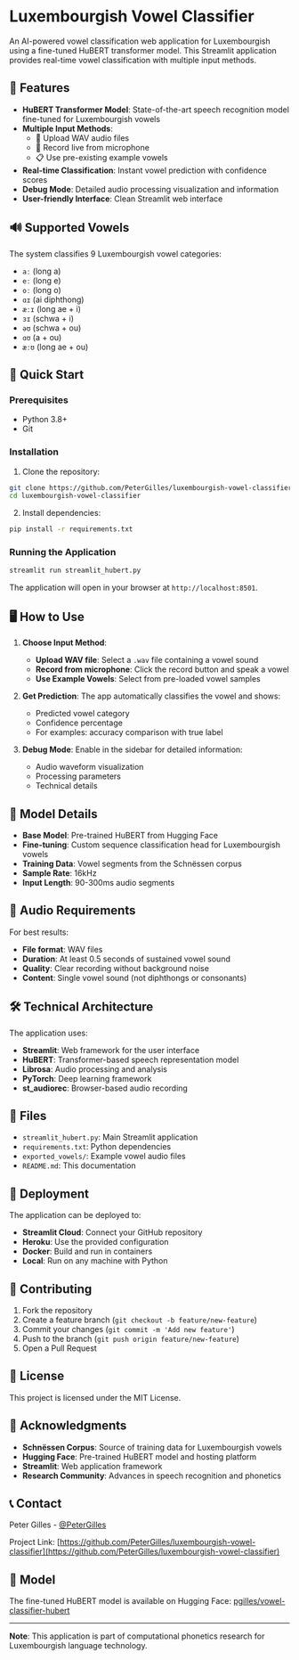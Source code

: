 # Luxembourgish Vowel Classifier

An AI-powered vowel classification web application for Luxembourgish using a fine-tuned HuBERT transformer model. This Streamlit application provides real-time vowel classification with multiple input methods.

## 🎯 Features

- **HuBERT Transformer Model**: State-of-the-art speech recognition model fine-tuned for Luxembourgish vowels
- **Multiple Input Methods**:
  - 📁 Upload WAV audio files
  - 🎤 Record live from microphone
  - 📋 Use pre-existing example vowels
- **Real-time Classification**: Instant vowel prediction with confidence scores
- **Debug Mode**: Detailed audio processing visualization and information
- **User-friendly Interface**: Clean Streamlit web interface

## 🔊 Supported Vowels

The system classifies 9 Luxembourgish vowel categories:
- `aː` (long a)
- `eː` (long e) 
- `oː` (long o)
- `ɑɪ` (ai diphthong)
- `æːɪ` (long ae + i)
- `ɜɪ` (schwa + i)
- `əʊ` (schwa + ou)
- `ɑʊ` (a + ou)
- `æːʊ` (long ae + ou)

## 🚀 Quick Start

### Prerequisites

- Python 3.8+
- Git

### Installation

1. Clone the repository:
```bash
git clone https://github.com/PeterGilles/luxembourgish-vowel-classifier.git
cd luxembourgish-vowel-classifier
```

2. Install dependencies:
```bash
pip install -r requirements.txt
```

### Running the Application

```bash
streamlit run streamlit_hubert.py
```

The application will open in your browser at `http://localhost:8501`.

## 🖥️ How to Use

1. **Choose Input Method**:
   - **Upload WAV file**: Select a `.wav` file containing a vowel sound
   - **Record from microphone**: Click the record button and speak a vowel
   - **Use Example Vowels**: Select from pre-loaded vowel samples

2. **Get Prediction**: The app automatically classifies the vowel and shows:
   - Predicted vowel category
   - Confidence percentage
   - For examples: accuracy comparison with true label

3. **Debug Mode**: Enable in the sidebar for detailed information:
   - Audio waveform visualization
   - Processing parameters
   - Technical details

## 🔬 Model Details

- **Base Model**: Pre-trained HuBERT from Hugging Face
- **Fine-tuning**: Custom sequence classification head for Luxembourgish vowels
- **Training Data**: Vowel segments from the Schnëssen corpus
- **Sample Rate**: 16kHz
- **Input Length**: 90-300ms audio segments

## 🎵 Audio Requirements

For best results:
- **File format**: WAV files
- **Duration**: At least 0.5 seconds of sustained vowel sound
- **Quality**: Clear recording without background noise
- **Content**: Single vowel sound (not diphthongs or consonants)

## 🛠️ Technical Architecture

The application uses:
- **Streamlit**: Web framework for the user interface
- **HuBERT**: Transformer-based speech representation model
- **Librosa**: Audio processing and analysis
- **PyTorch**: Deep learning framework
- **st_audiorec**: Browser-based audio recording

## 📁 Files

- `streamlit_hubert.py`: Main Streamlit application
- `requirements.txt`: Python dependencies
- `exported_vowels/`: Example vowel audio files
- `README.md`: This documentation

## 🚀 Deployment

The application can be deployed to:
- **Streamlit Cloud**: Connect your GitHub repository
- **Heroku**: Use the provided configuration
- **Docker**: Build and run in containers
- **Local**: Run on any machine with Python

## 🤝 Contributing

1. Fork the repository
2. Create a feature branch (`git checkout -b feature/new-feature`)
3. Commit your changes (`git commit -m 'Add new feature'`)
4. Push to the branch (`git push origin feature/new-feature`)
5. Open a Pull Request

## 📄 License

This project is licensed under the MIT License.

## 🙏 Acknowledgments

- **Schnëssen Corpus**: Source of training data for Luxembourgish vowels
- **Hugging Face**: Pre-trained HuBERT model and hosting platform
- **Streamlit**: Web application framework
- **Research Community**: Advances in speech recognition and phonetics

## 📞 Contact

Peter Gilles - [@PeterGilles](https://github.com/PeterGilles)

Project Link: [https://github.com/PeterGilles/luxembourgish-vowel-classifier](https://github.com/PeterGilles/luxembourgish-vowel-classifier)

## 🔗 Model

The fine-tuned HuBERT model is available on Hugging Face:
[pgilles/vowel-classifier-hubert](https://huggingface.co/pgilles/vowel-classifier-hubert)

---

**Note**: This application is part of computational phonetics research for Luxembourgish language technology.